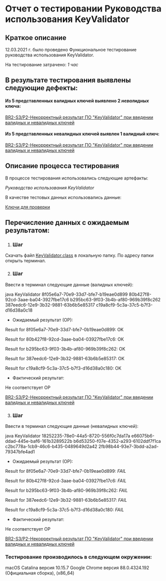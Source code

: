 # Отчет о тестировании Руководства использования KeyValidator #

## Краткое описание ##

12.03.2021 г. было проведено Функциональное тестирование руководства использования KeyValidator.

На тестирование затрачено: *1 час*

## В результате тестирования выявлены следующие дефекты: ##

#### Из 5 представленных валидных ключей выявлено 2 *невалидных* ключа: ####
[BR2-S3/P2-Некорректный результат ПО "KeyValidator" при введении валидных и невалидных ключей](https://github.com/Alex-isk/HW-J-2/issues/1)

#### Из 5 представленных невалидных ключей выявлен 1 валидный ключ: ####

[BR2-S3/P2-Некорректный результат ПО "KeyValidator" при введении валидных и невалидных ключей](https://github.com/Alex-isk/HW-J-2/issues/1)


## Описание процесса тестирования ##

В процессе тестирования использовались следующие артефакты:
 
*Руководство использования KeyValidator*

В качестве тестовых данных использовались данные:

[Ключи для проверки](https://github.com/netology-code/javaqa-homeworks/blob/master/intro/user-manual.md#%D0%BA%D0%BB%D1%8E%D1%87%D0%B8-%D0%B4%D0%BB%D1%8F-%D0%BF%D1%80%D0%BE%D0%B2%D0%B5%D1%80%D0%BA%D0%B8)


## Перечисление данных с ожидаемым результатом: ##

1. ### Шаг ### 

Скачать файл [KeyValidator.class](https://github.com/netology-code/javaqa-homeworks/blob/master/intro/artifacts/KeyValidator.class) в локальную папку. По адресу папки открыть терминал.

2. ### Шаг ### 

Ввести в терминал следующие данные (валидных ключей):

java KeyValidator 8f05e6a7-70e9-33d7-bfe7-b19eae0d899 80b427f8-92cd-3aae-ba04-3927fbe17c6 b295bc63-9f03-3b4b-af80-969b39f8c262 387eedc6-12e9-3b32-9881-63b6b5e85317 c19a8cf9-5c3a-37c5-b7f3-d16d38a0c18

* Ожидаемый результат (ОР):

Result for 8f05e6a7-70e9-33d7-bfe7-0b19eae0d899: OK

Result for 80b427f8-92cd-3aae-ba04-03927fbe17c6: OK

Result for b295bc63-9f03-3b4b-af80-969b39f8c262: OK

Result for 387eedc6-12e9-3b32-9881-63b6b5e85317: OK

Result for c19a8cf9-5c3a-37c5-b7f3-d16d38a0c180: OK

* Фактический результат:

Не соответствует ОР

[BR2-S3/P2-Некорректный результат ПО "KeyValidator" при введении валидных и невалидных ключей](https://github.com/Alex-isk/HW-J-2/issues/1)

3. ### Шаг ### 

Ввести в терминал следующие данные (невалидных ключей):

java KeyValidator 18252235-78e0-44a5-8720-556f0c7da17a  e66075b6-ddad-445e-baf6-161b3289522b b6d53250-f07e-4352-a293-6102ddf7f1ca c2bc778a-1cb9-46c6-b435-0489649d2a42 2fb98b44-93e7-3bdd-a2ad-79347bfe4ad1


* Ожидаемый результат (ОР):

Result for 8f05e6a7-70e9-33d7-bfe7-0b19eae0d899: *FAIL*

Result for 80b427f8-92cd-3aae-ba04-03927fbe17c6: *FAIL*

Result for b295bc63-9f03-3b4b-af80-969b39f8c262: *FAIL*

Result for 387eedc6-12e9-3b32-9881-63b6b5e85317: *FAIL*

Result for c19a8cf9-5c3a-37c5-b7f3-d16d38a0c180: *FAIL*

* Фактический результат:

Не соответствует ОР

[BR2-S3/P2-Некорректный результат ПО "KeyValidator" при введении валидных и невалидных ключей](https://github.com/Alex-isk/HW-J-2/issues/1)

### Тестирование производилось в следующем окружении: ###

macOS Catalina версия 10.15.7
Google Chrome версия 88.0.4324.192 (Официальная сборка), (x86_64)
